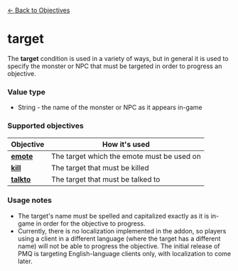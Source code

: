 [← Back to Objectives](../objectives/index.md)

# target

The **target** condition is used in a variety of ways, but in general it is used to specify the monster or NPC that must be targeted in order to progress an objective.

### Value type

* String - the name of the monster or NPC as it appears in-game

### Supported objectives

|Objective|How it's used
|-|-
|**[emote](../objectives/emote.md)**|The target which the emote must be used on
|**[kill](../objectives/kill.md)**|The target that must be killed
|**[talkto](../objectives/talkto.md)**|The target that must be talked to

### Usage notes

* The target's name must be spelled and capitalized exactly as it is in-game in order for the objective to progress.
* Currently, there is no localization implemented in the addon, so players using a client in a different language (where the target has a different name) will not be able to progress the objective. The initial release of PMQ is targeting English-language clients only, with localization to come later.